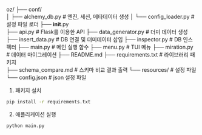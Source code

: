 oz/
├── conf/            
│   ├── alchemy_db.py     # 엔진, 세션, 메타데이터 생성
│   └── config_loader.py  # 설정 파일 로더
├── __init__.py           
├── api.py                # Flask를 이용한 API
├── data_generator.py     # 더미 데이터 생성
├── insert_data.py        # DB 연결 및 더미데이터 삽입
├── inspector.py          # DB 인스펙터
├── main.py               # 메인 실행 함수
├── menu.py               # TUI 메뉴
├── miration.py           # 데이터 마이그레이션
├── README.md
├── requirements.txt      # 라이브러리 패키지                    
├── schema_compare.md     # 스키마 비교 결과 출력
└── resources/            # 설정 파일
    └── config.json       # json 설정 파일

1. 패키지 설치
```bash
pip install -r requirements.txt
```

2. 애플리케이션 실행
```python
python main.py
```
